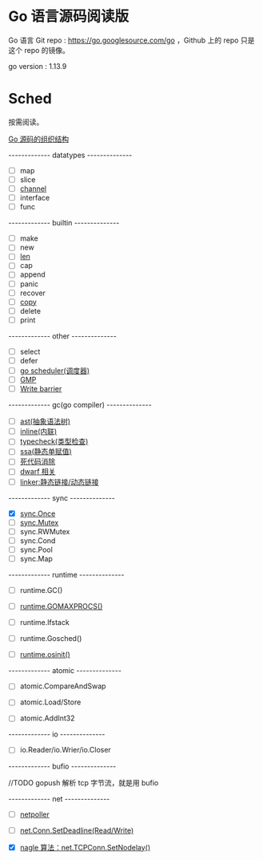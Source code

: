 # Go 语言源码阅读版 


Go 语言 Git repo : https://go.googlesource.com/go ，Github 上的 repo 只是这个 repo 的镜像。   


go version : 1.13.9 

[rf]: https://reneefrench.blogspot.com/
[cc3-by]: https://creativecommons.org/licenses/by/3.0/

# Sched   

按需阅读。   

[Go 源码的组织结构](notes/gosrc_structure.md)

------------- datatypes --------------  

- [ ] map  
- [ ] slice 
- [ ] [channel](notes/datatype_channel.md)  
- [ ] interface  
- [ ] func 
     
------------- builtin --------------   

- [ ] make  
- [ ] new  
- [ ] [len](notes/builtin_len.md)   
- [ ] cap  
- [ ] append   
- [ ] panic   
- [ ] recover  
- [ ] [copy](notes/builtin_copy.md)  
- [ ] delete  
- [ ] print

------------- other --------------  

- [ ] select  
- [ ] defer   
- [ ] [go scheduler(调度器)](notes/other_scheduler.md)
- [ ] [GMP](notes/other_gmp.md)  
- [ ] [Write barrier](notes/other_barrier.md)

------------- gc(go compiler) --------------    

- [ ] [ast(抽象语法树)](notes/gc_ast.md)
- [ ] [inline(内联)](notes/gc_inline.md) 
- [ ] [typecheck(类型检查)](notes/gc_inline.md)  
- [ ] [ssa(静态单赋值)](notes/gc_ssa.md)  
- [ ] [死代码消除](notes/gc_deadcode.md) 
- [ ] [dwarf 相关](notes/gc_dwarf.md)  
- [ ] [linker:静态链接/动态链接](notes/gc_linker.md)  

------------- sync --------------

- [x] [sync.Once](notes/once_annotation.md)   
- [ ] [sync.Mutex](notes/mutex_annotation.md)  
- [ ] sync.RWMutex   
- [ ] sync.Cond  
- [ ] sync.Pool  
- [ ] sync.Map 

------------- runtime --------------
- [ ] runtime.GC()  
- [ ] [runtime.GOMAXPROCS()](notes/runtime_gomaxprocs.md)  
- [ ] runtime.lfstack 
- [ ] runtime.Gosched()  
- [ ] [runtime.osinit()](notes/runtime_osinit.md)


------------- atomic --------------

- [ ] atomic.CompareAndSwap  
- [ ] atomic.Load/Store     
- [ ] atomic.AddInt32 


------------- io --------------  

- [ ] io.Reader/io.Wrier/io.Closer  

------------- bufio --------------  

//TODO gopush 解析 tcp 字节流，就是用 bufio

------------- net --------------


- [ ] [netpoller](notes/net_netpoller.md) 
- [ ] [net.Conn.SetDeadline(Read/Write)](notes/net_deadline_annotation.md)   
- [x] [nagle 算法：net.TCPConn.SetNodelay()](notes/net_tcp_nagle.md)
 